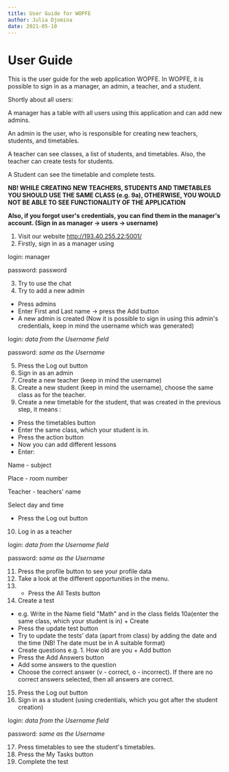 ```yaml
---
title: User Guide for WOPFE
author: Julia Djomina
date: 2021-05-10
---
```


# User Guide

This is the user guide for the web application WOPFE. In WOPFE, it is possible to sign in as a manager,
an admin, a teacher, and a student.

Shortly about all users:

A manager has a table with all users using this application and can add new admins.

An admin is the user, who is responsible for creating new teachers, students, and timetables.

A teacher can see classes, a list of students, and timetables. Also, the teacher can create tests for students.

A Student can see the timetable and complete tests.

**NB! WHILE CREATING NEW TEACHERS, STUDENTS AND TIMETABLES YOU SHOULD USE THE SAME CLASS (e.g. 9a), OTHERWISE, YOU WOULD NOT BE ABLE TO SEE FUNCTIONALITY OF THE APPLICATION**

**Also, if you forgot user's credentials, you can find them in the manager's account. (Sign in as manager -> users -> username)**

1. Visit our website http://193.40.255.22:5001/
2. Firstly, sign in as a manager using


login: manager

password: password


3. Try to use the chat
4. Try to add a new admin
- Press admins
- Enter First and Last name -> press the Add button
- A new admin is created (Now it is possible to sign in using this admin's credentials, keep in mind the username which was generated)


login: _data from the Username field_

password: _same as the Username_

5. Press the Log out button
6. Sign in as an admin
7. Create a new teacher (keep in mind the username)
8. Create a new student (keep in mind the username), choose the same class as for the teacher.
9. Create a new timetable for the student, that was created in the previous step, it means :
- Press the timetables button
- Enter the same class, which your student is in.
- Press the action button
- Now you can add different lessons
- Enter:

Name - subject

Place - room number

Teacher - teachers' name

Select day and time

- Press the Log out button
10. Log in as a teacher

login: _data from the Username field_

password: _same as the Username_

11. Press the profile button to see your profile data
12. Take a look at the different opportunities in the menu.
13. - Press the All Tests button
14. Create a test
- e.g. Write in the Name field "Mаth" and in the class fields 10a(enter the same class, which your student is in) + Create
- Press the update test button 
- Try to update the tests' data (apart from class) by adding the date and the time (NB! The date must be in A suitable format)
- Create questions
e.g. 1. How old are you + Add button
- Press the Add Answers button
- Add some answers to the question
- Choose the correct answer (v - correct, o - incorrect). If there are no correct answers selected, then all answers are correct.
15. Press the Log out button
16. Sign in as a student (using credentials, which you got after the student creation)

login: _data from the Username field_

password: _same as the Username_

17. Press timetables to see the student's timetables. 
18. Press the My Tasks button 
19. Complete the test







